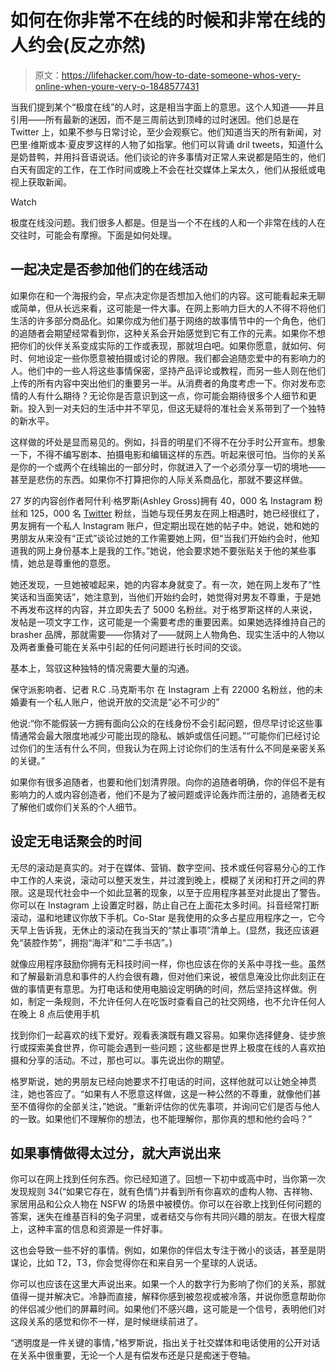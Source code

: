 # 如何在你非常不在线的时候和非常在线的人约会(反之亦然)

> 原文：<https://lifehacker.com/how-to-date-someone-whos-very-online-when-youre-very-o-1848577431>

当我们提到某个“极度在线”的人时，这是相当字面上的意思。这个人知道——并且引用——所有最新的迷因，而不是三周前达到顶峰的过时迷因。他们总是在 Twitter 上，如果不参与日常讨论，至少会观察它。他们知道当天的所有新闻，对巴里·维斯或本·夏皮罗这样的人物了如指掌。他们可以背诵 dril tweets，知道什么是奶昔鸭，并用抖音语说话。他们谈论的许多事情对正常人来说都是陌生的，他们白天有固定的工作，在工作时间或晚上不会在社交媒体上呆太久，他们从报纸或电视上获取新闻。

Watch

极度在线没问题。我们很多人都是。但是当一个不在线的人和一个非常在线的人在交往时，可能会有摩擦。下面是如何处理。

## **一起决定是否参加他们的在线活动**

如果你在和一个海报约会，早点决定你是否想加入他们的内容。这可能看起来无聊或简单，但从长远来看，这可能是一件大事。在网上影响力巨大的人不得不将他们生活的许多部分商品化。如果你成为他们基于网络的故事情节中的一个角色，他们的追随者会期望经常看到你，这种关系会开始感觉到它有工作的元素。如果你不想把你们的伙伴关系变成实际的工作或表现，那就坦白吧。如果你愿意，就如何、何时、何地设定一些你愿意被拍摄或讨论的界限。我们都会追随恋爱中的有影响力的人。他们中的一些人将这些事情保密，坚持产品评论或教程，而另一些人则在他们上传的所有内容中突出他们的重要另一半。从消费者的角度考虑一下。你对发布恋情的人有什么期待？无论你是否意识到这一点，你可能会期待很多个人细节和更新。投入到一对夫妇的生活中并不罕见，但这无疑将的准社会关系带到了一个独特的新水平。

这样做的坏处是显而易见的。例如，抖音的明星们不得不在分手时公开宣布。想象一下，不得不编写剧本、拍摄电影和编辑这样的东西。听起来很可怕。当你的关系是你的一个或两个在线输出的一部分时，你就进入了一个必须分享一切的境地——甚至是悲伤的东西。如果你不打算把你的人际关系商品化，那就不要这样做。

27 岁的内容创作者阿什利·格罗斯(Ashley Gross)拥有 40，000 名 Instagram 粉丝和 125，000 名 [Twitter](https://twitter.com/EwdatsGROSS) 粉丝，当她与现任男友在网上相遇时，她已经很红了，男友拥有一个私人 Instagram 账户，但定期出现在她的帖子中。她说，她和她的男朋友从来没有“正式”谈论过她的工作需要她上网，但“当我们开始约会时，他知道我的网上身份基本上是我的工作。”她说，他会要求她不要张贴关于他的某些事情，她总是尊重他的意愿。

她还发现，一旦她被嘘起来，她的内容本身就变了。有一次，她在网上发布了“性笑话和当面笑话”，她注意到，当他们开始约会时，她觉得对男友不尊重，于是她不再发布这样的内容，并立即失去了 5000 名粉丝。对于格罗斯这样的人来说，发帖是一项文字工作，这可能是一个需要考虑的重要因素。如果她选择维持自己的 brasher 品牌，那就需要——你猜对了——就网上人物角色、现实生活中的人物以及两者重叠可能在关系中引起的任何问题进行长时间的交谈。

基本上，驾驭这种独特的情况需要大量的沟通。

保守派影响者、记者 R.C .马克斯韦尔 在 Instagram 上有 22000 名粉丝，他的未婚妻有一个私人账户，他说开放的交流是“必不可少的”

他说:“你不能假装一方拥有面向公众的在线身份不会引起问题，但尽早讨论这些事情通常会最大限度地减少可能出现的隐私、嫉妒或信任问题。”“可能你们已经讨论过你们的生活有什么不同，但我认为在网上讨论你们的生活有什么不同是亲密关系的关键。”

如果你有很多追随者，也要和他们划清界限。向你的追随者明确，你的伴侣不是有影响力的人或内容创造者，他们不是为了被问题或评论轰炸而注册的，追随者无权了解他们或你们关系的个人细节。

## **设定无电话聚会的时间**

无尽的滚动是真实的。对于在媒体、营销、数字空间、技术或任何容易分心的工作中工作的人来说，滚动可以整天发生，并过渡到晚上，模糊了关闭和打开之间的界限。这是现代社会中一个如此显著的现象，以至于应用程序甚至对此提出了警告。你可以在 Instagram 上设置定时器，防止自己在上面花太多时间。抖音经常打断滚动，温和地建议你放下手机。Co-Star 是我使用的众多占星应用程序之一，它今天早上告诉我，无休止的滚动在我当天的“禁止事项”清单上。(显然，我还应该避免“装腔作势”，拥抱“海洋”和“二手书店”。)

就像应用程序鼓励你拥有无科技时间一样，你也应该在你的关系中寻找一些。虽然和了解最新消息和事件的人约会很有趣，但对他们来说，被信息淹没比你此刻正在做的事情更有意思。为打电话和使用电脑设定明确的时间，然后坚持这样做。例如，制定一条规则，不允许任何人在吃饭时查看自己的社交网络，也不允许任何人在晚上 8 点后使用手机

找到你们一起喜欢的线下爱好。观看表演既有趣又容易。如果你选择健身、徒步旅行或探索美食世界，你可能会遇到一些问题；这些都是世界上极度在线的人喜欢拍摄和分享的活动。不过，那也可以。事先说出你的期望。

格罗斯说，她的男朋友已经向她要求不打电话的时间，这样他就可以让她全神贯注，她也答应了。“如果有人不愿意这样做，这是一种公然的不尊重，就像他们甚至不值得你的全部关注，”她说。“重新评估你的优先事项，并询问它们是否与他人的一致。如果他们不理解你的想法，也不能理解你，那你真的想和他约会吗？”

## **如果事情做得太过分，就大声说出来**

你可以在网上找到任何东西。你已经知道了。回想一下初中或高中时，当你第一次发现规则 34(“如果它存在，就有色情”)并看到所有你喜欢的虚构人物、吉祥物、家居用品和公众人物在 NSFW 的场景中被模仿。你可以在谷歌上找到任何问题的答案，迷失在维基百科的兔子洞里，或者结交与你有共同兴趣的朋友。在很大程度上，这种丰富的信息和资源是一件好事。

这也会导致一些不好的事情。例如，如果你的伴侣太专注于微小的谈话，甚至是阴谋论，比如 T2，T3，你会觉得你在和来自另一个星球的人说话。

你可以也应该在这里大声说出来。如果一个人的数字行为影响了你们的关系，那就值得一提并解决它。冷静而直接，解释你感到被忽视或被冷落，并说你愿意帮助你的伴侣减少他们的屏幕时间。如果他们不感兴趣，这可能是一个信号，表明他们对这段关系的感觉和你不一样，是时候继续前进了。

“透明度是一件关键的事情，”格罗斯说，指出关于社交媒体和电话使用的公开对话在关系中很重要，无论一个人是有偿发布还是只是痴迷于卷轴。